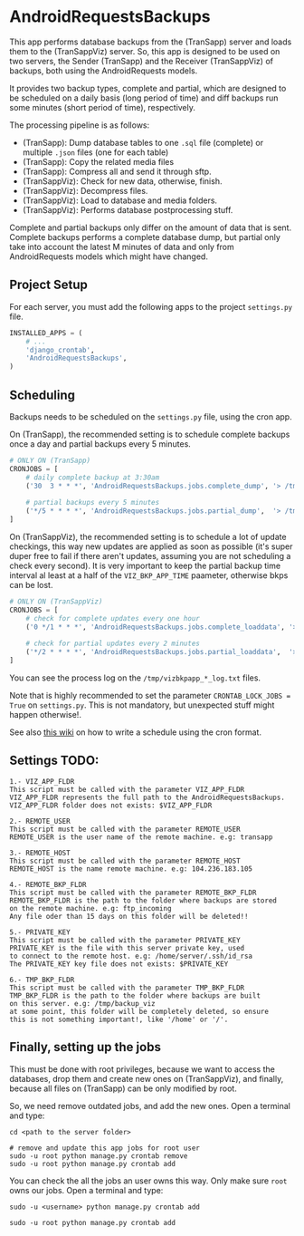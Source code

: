 # AndroidRequestsBackups

This app performs database backups from the (TranSapp) server and loads them to the (TranSappViz) server. So, this app is designed to be used on two servers, the Sender (TranSapp) and the Receiver (TranSappViz) of backups, both using the AndroidRequests models.

It provides two backup types, complete and partial, which are designed to be scheduled on a daily basis (long period of time) and diff backups run some minutes (short period of time), respectively.

The processing pipeline is as follows:

- (TranSapp): Dump database tables to one `.sql` file (complete) or multiple `.json` files (one for each table)
- (TranSapp): Copy the related media files
- (TranSapp): Compress all and send it through sftp.
- (TranSappViz): Check for new data, otherwise, finish.
- (TranSappViz): Decompress files.
- (TranSappViz): Load to database and media folders.
- (TranSappViz): Performs database postprocessing stuff. 

Complete and partial backups only differ on the amount of data that is sent. Complete backups performs a complete database dump, but partial only take into account the latest M minutes of data and only from AndroidRequests models which might have changed.


## Project Setup

For each server, you must add the following apps to the project `settings.py` file.

```python
INSTALLED_APPS = (
	# ...
	'django_crontab',
	'AndroidRequestsBackups',
)
```

## Scheduling

Backups needs to be scheduled on the `settings.py` file, using the cron app. 

On (TranSapp), the recommended setting is to schedule complete backups once a day and partial backups every 5 minutes.
```python
# ONLY ON (TranSapp)
CRONJOBS = [	
    # daily complete backup at 3:30am
    ('30  3 * * *', 'AndroidRequestsBackups.jobs.complete_dump', '> /tmp/vizbkpapp_complete_dump_log.txt')
    
    # partial backups every 5 minutes
    ('*/5 * * * *', 'AndroidRequestsBackups.jobs.partial_dump',  '> /tmp/vizbkpapp_partial_dump_log.txt')
]
```

On (TranSappViz), the recommended setting is to schedule a lot of update checkings, this way new updates are applied as soon as possible (it's super duper free to fail if there aren't updates, assuming you are not scheduling a check every second). It is very important to keep the partial backup time interval al least at a half of the `VIZ_BKP_APP_TIME` paameter, otherwise bkps can be lost. 
```python
# ONLY ON (TranSappViz)
CRONJOBS = [	
    # check for complete updates every one hour
    ('0 */1 * * *', 'AndroidRequestsBackups.jobs.complete_loaddata', '> /tmp/vizbkpapp_complete_loaddata_log.txt')
    
    # check for partial updates every 2 minutes
    ('*/2 * * * *', 'AndroidRequestsBackups.jobs.partial_loaddata',  '> /tmp/vizbkpapp_partial_loaddata_log.txt')
]
```
You can see the process log on the `/tmp/vizbkpapp_*_log.txt` files.

Note that is highly recommended to set the parameter `CRONTAB_LOCK_JOBS = True` on `settings.py`. This is not mandatory, but unexpected stuff might happen otherwise!.

See also [this wiki](https://en.wikipedia.org/wiki/Cron#Format) on how to write a schedule using the cron format. 


## Settings TODO:
 
```
1.- VIZ_APP_FLDR
This script must be called with the parameter VIZ_APP_FLDR
VIZ_APP_FLDR represents the full path to the AndroidRequestsBackups.
VIZ_APP_FLDR folder does not exists: $VIZ_APP_FLDR

2.- REMOTE_USER
This script must be called with the parameter REMOTE_USER
REMOTE_USER is the user name of the remote machine. e.g: transapp

3.- REMOTE_HOST
This script must be called with the parameter REMOTE_HOST
REMOTE_HOST is the name remote machine. e.g: 104.236.183.105

4.- REMOTE_BKP_FLDR
This script must be called with the parameter REMOTE_BKP_FLDR
REMOTE_BKP_FLDR is the path to the folder where backups are stored
on the remote machine. e.g: ftp_incoming
Any file oder than 15 days on this folder will be deleted!!

5.- PRIVATE_KEY
This script must be called with the parameter PRIVATE_KEY
PRIVATE_KEY is the file with this server private key, used
to connect to the remote host. e.g: /home/server/.ssh/id_rsa
The PRIVATE_KEY key file does not exists: $PRIVATE_KEY

6.- TMP_BKP_FLDR
This script must be called with the parameter TMP_BKP_FLDR
TMP_BKP_FLDR is the path to the folder where backups are built
on this server. e.g: /tmp/backup_viz
at some point, this folder will be completely deleted, so ensure
this is not something important!, like '/home' or '/'.
```

## Finally, setting up the jobs

This must be done with root privileges, because we want to access the databases, drop them and create new ones on (TranSappViz), and finally, because all files on (TranSapp) can be only modified by root.

So, we need remove outdated jobs, and add the new ones. Open a terminal and type:
```(bash)
cd <path to the server folder>

# remove and update this app jobs for root user
sudo -u root python manage.py crontab remove
sudo -u root python manage.py crontab add
```

You can check the all the jobs an user owns this way. Only make sure `root` owns our jobs. Open a terminal and type:
```(bash)
sudo -u <username> python manage.py crontab add 

sudo -u root python manage.py crontab add 
```



